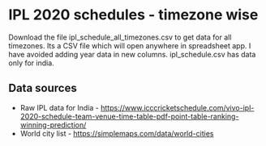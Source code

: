 # IPL 2020 schedules - timezone wise

Download the file ipl_schedule_all_timezones.csv to get data for all timezones. Its a CSV file which will open anywhere in spreadsheet app. I have avoided adding year data in new columns. ipl_schedule.csv has data only for india. 

## Data sources
- Raw IPL data for India - https://www.icccricketschedule.com/vivo-ipl-2020-schedule-team-venue-time-table-pdf-point-table-ranking-winning-prediction/
- World city list - https://simplemaps.com/data/world-cities

